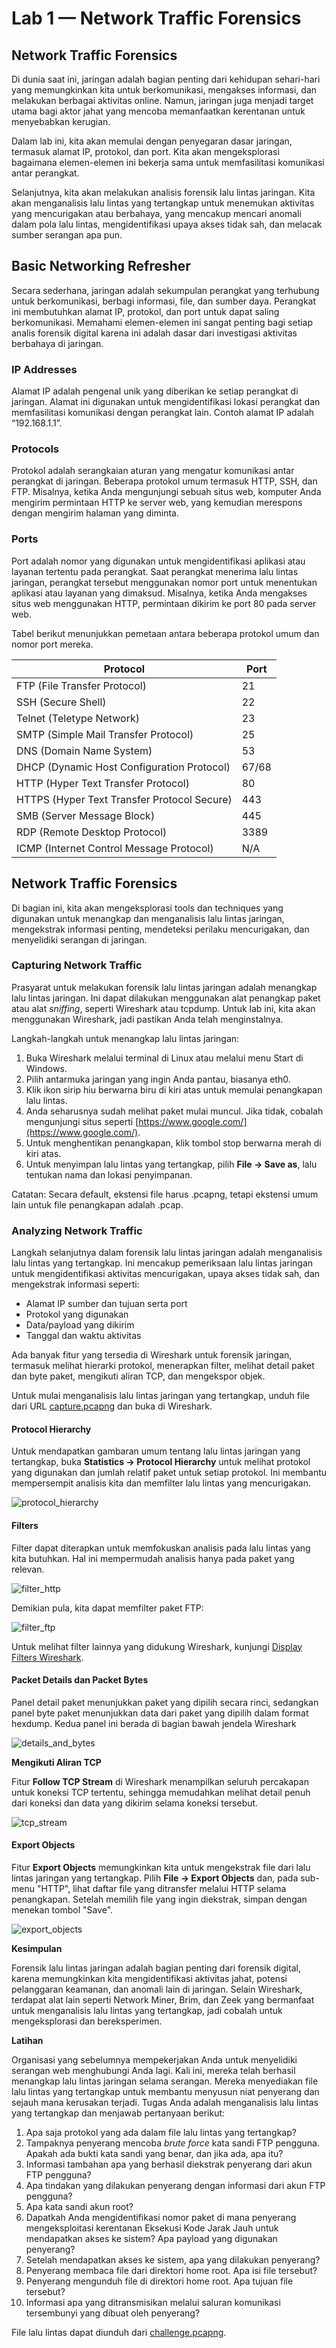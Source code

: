 # Lab 1 — Network Traffic Forensics

## Network Traffic Forensics

Di dunia saat ini, jaringan adalah bagian penting dari kehidupan sehari-hari yang memungkinkan kita untuk berkomunikasi, mengakses informasi, dan melakukan berbagai aktivitas online. Namun, jaringan juga menjadi target utama bagi aktor jahat yang mencoba memanfaatkan kerentanan untuk menyebabkan kerugian.

Dalam lab ini, kita akan memulai dengan penyegaran dasar jaringan, termasuk alamat IP, protokol, dan port. Kita akan mengeksplorasi bagaimana elemen-elemen ini bekerja sama untuk memfasilitasi komunikasi antar perangkat.

Selanjutnya, kita akan melakukan analisis forensik lalu lintas jaringan. Kita akan menganalisis lalu lintas yang tertangkap untuk menemukan aktivitas yang mencurigakan atau berbahaya, yang mencakup mencari anomali dalam pola lalu lintas, mengidentifikasi upaya akses tidak sah, dan melacak sumber serangan apa pun.

## Basic Networking Refresher

Secara sederhana, jaringan adalah sekumpulan perangkat yang terhubung untuk berkomunikasi, berbagi informasi, file, dan sumber daya. Perangkat ini membutuhkan alamat IP, protokol, dan port untuk dapat saling berkomunikasi. Memahami elemen-elemen ini sangat penting bagi setiap analis forensik digital karena ini adalah dasar dari investigasi aktivitas berbahaya di jaringan.

### IP Addresses

Alamat IP adalah pengenal unik yang diberikan ke setiap perangkat di jaringan. Alamat ini digunakan untuk mengidentifikasi lokasi perangkat dan memfasilitasi komunikasi dengan perangkat lain. Contoh alamat IP adalah “192.168.1.1”.

### Protocols

Protokol adalah serangkaian aturan yang mengatur komunikasi antar perangkat di jaringan. Beberapa protokol umum termasuk HTTP, SSH, dan FTP. Misalnya, ketika Anda mengunjungi sebuah situs web, komputer Anda mengirim permintaan HTTP ke server web, yang kemudian merespons dengan mengirim halaman yang diminta.

### Ports

Port adalah nomor yang digunakan untuk mengidentifikasi aplikasi atau layanan tertentu pada perangkat. Saat perangkat menerima lalu lintas jaringan, perangkat tersebut menggunakan nomor port untuk menentukan aplikasi atau layanan yang dimaksud. Misalnya, ketika Anda mengakses situs web menggunakan HTTP, permintaan dikirim ke port 80 pada server web.

Tabel berikut menunjukkan pemetaan antara beberapa protokol umum dan nomor port mereka.

| Protocol                                    | Port  |
| ------------------------------------------- | ----- |
| FTP (File Transfer Protocol)                | 21    |
| SSH (Secure Shell)                          | 22    |
| Telnet (Teletype Network)                   | 23    |
| SMTP (Simple Mail Transfer Protocol)        | 25    |
| DNS (Domain Name System)                    | 53    |
| DHCP (Dynamic Host Configuration Protocol)  | 67/68 |
| HTTP (Hyper Text Transfer Protocol)         | 80    |
| HTTPS (Hyper Text Transfer Protocol Secure) | 443   |
| SMB (Server Message Block)                  | 445   |
| RDP (Remote Desktop Protocol)               | 3389  |
| ICMP (Internet Control Message Protocol)    | N/A   |

## Network Traffic Forensics

Di bagian ini, kita akan mengeksplorasi  tools dan techniques yang digunakan untuk menangkap dan menganalisis lalu lintas jaringan, mengekstrak informasi penting, mendeteksi perilaku mencurigakan, dan menyelidiki serangan di jaringan.

### Capturing Network Traffic

Prasyarat untuk melakukan forensik lalu lintas jaringan adalah menangkap lalu lintas jaringan. Ini dapat dilakukan menggunakan alat penangkap paket atau alat _sniffing_, seperti Wireshark atau tcpdump. Untuk lab ini, kita akan menggunakan Wireshark, jadi pastikan Anda telah menginstalnya.

Langkah-langkah untuk menangkap lalu lintas jaringan:

1. Buka Wireshark melalui terminal di Linux atau melalui menu Start di Windows.
2. Pilih antarmuka jaringan yang ingin Anda pantau, biasanya eth0.
3. Klik ikon sirip hiu berwarna biru di kiri atas untuk memulai penangkapan lalu lintas.
4. Anda seharusnya sudah melihat paket mulai muncul. Jika tidak, cobalah mengunjungi situs seperti [https://www.google.com/](https://www.google.com/).
5. Untuk menghentikan penangkapan, klik tombol stop berwarna merah di kiri atas.
6. Untuk menyimpan lalu lintas yang tertangkap, pilih **File → Save as**, lalu tentukan nama dan lokasi penyimpanan.

Catatan: Secara default, ekstensi file harus .pcapng, tetapi ekstensi umum lain untuk file penangkapan adalah .pcap.

### Analyzing Network Traffic

Langkah selanjutnya dalam forensik lalu lintas jaringan adalah menganalisis lalu lintas yang tertangkap. Ini mencakup pemeriksaan lalu lintas jaringan untuk mengidentifikasi aktivitas mencurigakan, upaya akses tidak sah, dan mengekstrak informasi seperti:

* Alamat IP sumber dan tujuan serta port
* Protokol yang digunakan
* Data/payload yang dikirim
* Tanggal dan waktu aktivitas

Ada banyak fitur yang tersedia di Wireshark untuk forensik jaringan, termasuk melihat hierarki protokol, menerapkan filter, melihat detail paket dan byte paket, mengikuti aliran TCP, dan mengekspor objek.

Untuk mulai menganalisis lalu lintas jaringan yang tertangkap, unduh file dari URL [capture.pcapng](01/files/capture.pcapng) dan buka di Wireshark.

#### Protocol Hierarchy

Untuk mendapatkan gambaran umum tentang lalu lintas jaringan yang tertangkap, buka **Statistics → Protocol Hierarchy** untuk melihat protokol yang digunakan dan jumlah relatif paket untuk setiap protokol. Ini membantu mempersempit analisis kita dan memfilter lalu lintas yang mencurigakan.

![protocol\_hierarchy](.gitbook/assets/protocol\_hierarchy.png)

#### Filters

Filter dapat diterapkan untuk memfokuskan analisis pada lalu lintas yang kita butuhkan. Hal ini mempermudah analisis hanya pada paket yang relevan.

![filter\_http](.gitbook/assets/filter\_http.png)

Demikian pula, kita dapat memfilter paket FTP:

![filter\_ftp](.gitbook/assets/filter\_ftp.png)

Untuk melihat filter lainnya yang didukung Wireshark, kunjungi [Display Filters Wireshark](https://wiki.wireshark.org/DisplayFilters).

#### Packet Details dan Packet Bytes

Panel detail paket menunjukkan paket yang dipilih secara rinci, sedangkan panel byte paket menunjukkan data dari paket yang dipilih dalam format hexdump. Kedua panel ini berada di bagian bawah jendela Wireshark

![details\_and\_bytes](.gitbook/assets/details\_and\_bytes.png)

**Mengikuti Aliran TCP**

Fitur **Follow TCP Stream** di Wireshark menampilkan seluruh percakapan untuk koneksi TCP tertentu, sehingga memudahkan melihat detail penuh dari koneksi dan data yang dikirim selama koneksi tersebut.

![tcp\_stream](.gitbook/assets/tcp\_stream.png)

#### Export Objects

Fitur **Export Objects** memungkinkan kita untuk mengekstrak file dari lalu lintas jaringan yang tertangkap. Pilih **File → Export Objects** dan, pada sub-menu "HTTP", lihat daftar file yang ditransfer melalui HTTP selama penangkapan. Setelah memilih file yang ingin diekstrak, simpan dengan menekan tombol "Save".

![export\_objects](.gitbook/assets/export\_objects.png)

**Kesimpulan**

Forensik lalu lintas jaringan adalah bagian penting dari forensik digital, karena memungkinkan kita mengidentifikasi aktivitas jahat, potensi pelanggaran keamanan, dan anomali lain di jaringan. Selain Wireshark, terdapat alat lain seperti Network Miner, Brim, dan Zeek yang bermanfaat untuk menganalisis lalu lintas yang tertangkap, jadi cobalah untuk mengeksplorasi dan bereksperimen.

**Latihan**

Organisasi yang sebelumnya mempekerjakan Anda untuk menyelidiki serangan web menghubungi Anda lagi. Kali ini, mereka telah berhasil menangkap lalu lintas jaringan selama serangan. Mereka menyediakan file lalu lintas yang tertangkap untuk membantu menyusun niat penyerang dan sejauh mana kerusakan terjadi. Tugas Anda adalah menganalisis lalu lintas yang tertangkap dan menjawab pertanyaan berikut:

1. Apa saja protokol yang ada dalam file lalu lintas yang tertangkap?
2. Tampaknya penyerang mencoba _brute force_ kata sandi FTP pengguna. Apakah ada bukti kata sandi yang benar, dan jika ada, apa itu?
3. Informasi tambahan apa yang berhasil diekstrak penyerang dari akun FTP pengguna?
4. Apa tindakan yang dilakukan penyerang dengan informasi dari akun FTP pengguna?
5. Apa kata sandi akun root?
6. Dapatkah Anda mengidentifikasi nomor paket di mana penyerang mengeksploitasi kerentanan Eksekusi Kode Jarak Jauh untuk mendapatkan akses ke sistem? Apa payload yang digunakan penyerang?
7. Setelah mendapatkan akses ke sistem, apa yang dilakukan penyerang?
8. Penyerang membaca file dari direktori home root. Apa isi file tersebut?
9. Penyerang mengunduh file di direktori home root. Apa tujuan file tersebut?
10. Informasi apa yang ditransmisikan melalui saluran komunikasi tersembunyi yang dibuat oleh penyerang?

File lalu lintas dapat diunduh dari [challenge.pcapng](01/files/challenge.pcapng).
